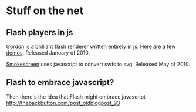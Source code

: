 Stuff on the net
================

Flash players in js
-------------------

[Gordon](http://github.com/tobeytailor/gordon/) is a brilliant flash renderer
written entirely in js. [Here are a few demos](http://paulirish.com/work/gordon/demos/).
Released January of 2010.

[Smokescreen](http://smokescreen.us/) uses javascript to convert swfs to svg.
Released May of 2010.

Flash to embrace javascript?
---------------------------

Then there's the idea that Flash might embrace javascript
http://thebackbutton.com/post_oldblogpost_93
